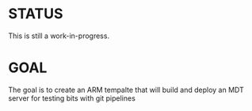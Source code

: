 # STATUS
This is still a work-in-progress. 

# GOAL
The goal is to create an ARM tempalte that will build and deploy an MDT server for testing bits with git pipelines

